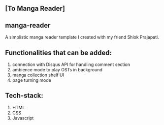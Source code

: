 ## [To Manga Reader]

## manga-reader
A simplistic manga reader template I created with my friend Shlok Prajapati.

## Functionalities that can be added:
1. connection with Disqus API for handling comment section
2. ambience mode to play OSTs in background
3. manga collection shelf UI
4. page turning mode

## Tech-stack:
1. HTML
2. CSS
3. Javascript
